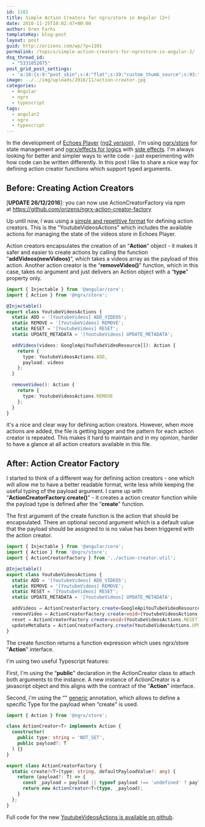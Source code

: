 ```yaml
---
id: 1101
title: Simple Action Creators for ngrx/store in Angular (2+)
date: 2016-11-25T10:02:47+00:00
author: Oren Farhi 
templateKey: blog-post
layout: post
guid: http://orizens.com/wp/?p=1101
permalink: /topics/simple-action-creators-for-ngrxstore-in-angular-2/
dsq_thread_id:
  - "5331052675"
post_grid_post_settings:
  - 'a:10:{s:9:"post_skin";s:4:"flat";s:19:"custom_thumb_source";s:93:"./img/plugins/post-grid/assets/frontend/css/images/placeholder.png";s:17:"font_awesome_icon";s:0:"";s:23:"font_awesome_icon_color";s:7:"#737272";s:22:"font_awesome_icon_size";s:4:"50px";s:17:"custom_youtube_id";s:0:"";s:15:"custom_vimeo_id";s:0:"";s:21:"custom_dailymotion_id";s:0:"";s:14:"custom_mp3_url";s:0:"";s:20:"custom_soundcloud_id";s:0:"";}'
image: ../../img/uploads/2016/11/action-creator.jpg
categories:
  - Angular
  - ngrx
  - typescript
tags:
  - angular2
  - ngrx
  - typescript
---
```

In the development of [Echoes Player](http://orizens.github.io/echoes-ng2) ([ng2 version](http://github.com/orizens/echoes-ng2)),  I'm using [ngrx/store](http://orizens.com/wp/topics/angular-2-ngrxstore-ngrxeffects-intro-to-functional-approach-for-a-chain-of-actions/) for state management and [ngrx/effects for logics](http://orizens.com/wp/topics/angular-2-ngrxstore-ngrxeffects-intro-to-functional-approach-for-a-chain-of-actions/) with [side effects](http://orizens.com/wp/topics/angular-2-from-services-to-reactive-effects-with-ngrxeffects/). I'm always looking for better and simpler ways to write code - just experimenting with how code can be written differently. In this post I like to share a nice way for defining action creator functions which support typed arguments.

## Before: Creating Action Creators

[**UPDATE 26/12/2016**]: you can now use ActionCreatorFactory via npm at <https://github.com/orizens/ngrx-action-creator-factory>

Up until now, I was using a [simple and repetitive format](http://orizens.com/wp/topics/adding-redux-with-ngrxstore-to-angular-2-part-1/) for defining action creators. This is the &#8220;YoutubeVideosActions" which includes the available actions for managing the state of the videos store in Echoes Player.

Action creators encapsulates the creation of an &#8220;**Action**" object - it makes it safer and easier to create actions by calling the function &#8220;**addVideos(newVideos)**&#8220;, which takes a videos array as the payload of this action. Another action creator is the &#8220;**removeVideo()**" function, which in this case, takes no argument and just delivers an Action object with a &#8220;**type**" property only.

```typescript
import { Injectable } from '@angular/core';
import { Action } from '@ngrx/store';

@Injectable()
export class YoutubeVideosActions {
  static ADD = '[YoutubeVideos] ADD_VIDEOS';
  static REMOVE = '[YoutubeVideos] REMOVE';
  static RESET = '[YoutubeVideos] RESET';
  static UPDATE_METADATA = '[YoutubeVideos] UPDATE_METADATA';

  addVideos(videos: GoogleApiYouTubeVideoResource[]): Action {
    return {
      type: YoutubeVideosActions.ADD,
      payload: videos
    };
  }

  removeVideo(): Action {
    return {
      type: YoutubeVideosActions.REMOVE
    };
  }
}
```

it's a nice and clear way for defining action creators. However, when more actions are added, the file is getting bigger and the pattern for each action creator is repeated. This makes it hard to maintain and in my opinion, harder to have a glance at all action creators available in this file.

## After: Action Creator Factory

I started to think of a different way for defining action creators - one which will allow me to have a better readable format, write less while keeping the useful typing of the payload argument. I came up with &#8220;**ActionCreatorFactory.create()**" - it creates a action creator function while the payload type is defined after the &#8220;**create**" function.

The first argument of the create function is the action that should be encapsulated. There an optional second argument which is a default value that the payload should be assigned to is no value has been triggered with the action creator.

```typescript
import { Injectable } from '@angular/core';
import { Action } from '@ngrx/store';
import { ActionCreatorFactory } from '../action-creator.util';

@Injectable()
export class YoutubeVideosActions {
  static ADD = '[YoutubeVideos] ADD_VIDEOS';
  static REMOVE = '[YoutubeVideos] REMOVE';
  static RESET = '[YoutubeVideos] RESET';
  static UPDATE_METADATA = '[YoutubeVideos] UPDATE_METADATA';

  addVideos = ActionCreatorFactory.create<GoogleApiYouTubeVideoResource[]>(YoutubeVideosActions.ADD);
  removeVideo = ActionCreatorFactory.create<void>(YoutubeVideosActions.REMOVE);
  reset = ActionCreatorFactory.create<void>(YoutubeVideosActions.RESET);
  updateMetaData = ActionCreatorFactory.create(YoutubeVideosActions.UPDATE_METADATA);
}

```

The create function returns a function expression which uses ngrx/store &#8220;**Action**" interface.

I'm using two useful Typescript features:

First, I'm using the &#8220;**public**" declaration in the ActionCreator class to attach both arguments to the instance. A new instance of ActionCreator is a javascript object and this aligns with the contract of the &#8220;**Action**" interface.

Second, i'm using the &#8220;**<T>**" [generic](https://www.typescriptlang.org/docs/handbook/generics.html) annotation, which allows to define a specific Type for the payload when &#8220;create" is used.

```typescript
import { Action } from '@ngrx/store';

class ActionCreator<T> implements Action {
  constructor(
    public type: string = 'NOT_SET',
    public payload?: T
  ) {}
}

export class ActionCreatorFactory {
  static create?<T>(type: string, defaultPayloadValue?: any) {
    return (payload?: T) => {
      const _payload = payload || typeof payload !== 'undefined' ? payload : defaultPayloadValue;
      return new ActionCreator<T>(type, _payload);
    }
  };
}

```

Full code for the new [YoutubeVideosActions is available on github](https://github.com/orizens/echoes-ng2/blob/master/src/app/core/store/youtube-videos/youtube-videos.actions.ts).